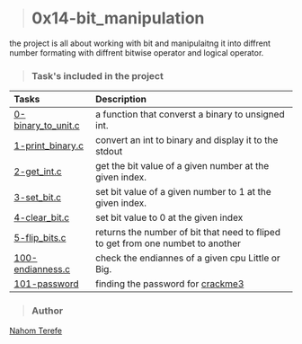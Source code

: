 > # 0x14-bit_manipulation

the project is all about working with bit and manipulaitng it into diffrent number formating with diffrent bitwise operator and logical operator. 

> ### Task's included in the project

|Tasks | Description |
|:--- | :--------------|
| [0-binary_to_unit.c](https://github.com/Nahi-Terefe/alx-low_level_programming/blob/main/0x14-bit_manipulation/0-binary_to_uint.c) | a function that converst a binary to unsigned int.|
| [1-print_binary.c](https://github.com/Nahi-Terefe/alx-low_level_programming/blob/main/0x14-bit_manipulation/1-print_binary.c) | convert an int to binary and display it to the stdout |
| [2-get_int.c](https://github.com/Nahi-Terefe/alx-low_level_programming/blob/main/0x14-bit_manipulation/2-get_bit.c) | get the bit value of a given number at the given index. |
| [3-set_bit.c](https://github.com/Nahi-Terefe/alx-low_level_programming/blob/main/0x14-bit_manipulation/3-set_bit.c) | set bit value of a given number to 1 at the given index. |
| [4-clear_bit.c](https://github.com/Nahi-Terefe/alx-low_level_programming/blob/main/0x14-bit_manipulation/4-clear_bit.c) | set bit value to 0 at the given index |
| [5-flip_bits.c](https://github.com/Nahi-Terefe/alx-low_level_programming/blob/main/0x14-bit_manipulation/5-flip_bits.c) | returns the number of bit that need to fliped to get from one numbet to another |
| [100-endianness.c](https://github.com/Nahi-Terefe/alx-low_level_programming/blob/main/0x14-bit_manipulation/100-get_endianness.c) | check the endiannes of a given cpu Little or Big. |
| [101-password](https://github.com/Nahi-Terefe/alx-low_level_programming/blob/main/0x14-bit_manipulation/101-password) | finding the password for [crackme3](https://github.com/holbertonschool/0x13.c) |

> ### Author 

[Nahom Terefe](github.com/nahi-terefe) 

